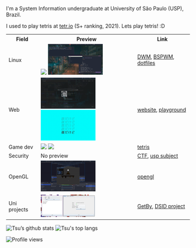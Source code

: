 I'm a System Information undergraduate at University of São Paulo (USP), Brazil.

I used to play tetris at [tetr.io](https://ch.tetr.io/u/doom_azz) (S+ ranking, 2021). Lets play tetris! :D

<div align="center">
<table>

<tr>
	<th> Field </th>
	<th> Preview </th>
	<th> Link </th>
</tr>
	
<tr>
	<td>Linux</td>
	<td><img width="150px" src="https://raw.githubusercontent.com/HTsuyoshi/my-dwm/main/assets/desktop_low.gif">
	<img width="150px" src="https://raw.githubusercontent.com/HTsuyoshi/bspwm-config/main/assets/screenshot-mirage.png"></td>
	<td><a href="https://github.com/HTsuyoshi/my-dwm">DWM</a>, <a href="https://github.com/HTsuyoshi/bspwm-config">BSPWM</a>, <a href="https://github.com/HTsuyoshi/dotfiles"> dotfiles </a></td>
</tr>
	
<tr>
	<td>Web</td>
	<td><img width="150px" src="https://github.com/HTsuyoshi/Htsuyoshi.github.io/blob/main/_assets/web_site_low.gif?raw=true">
	<img width="150px" src="https://github.com/HTsuyoshi/lyrics/blob/main/easing.gif?raw=true"></td>
	<td><a href="https://www.htsuyoshiy.online">website</a>, <a href="https://playground.htsuyoshiy.online">playground</a></td>
</tr>

<tr>
	<td>Game dev</td>
	<td><img width="150px" src="https://raw.githubusercontent.com/HTsuyoshi/py-tetris/main/tetris_low.gif">
	<img width="150px" src="https://github.com/HTsuyoshi/py-game-playground/raw/main/assets/rps.gif"></td>
	<td><a href="https://github.com/HTsuyoshi/py-tetris">tetris</a></td>
</tr>

<tr>
	<td>Security</td>
	<td>No preview</td>
	<td><a href="https://github.com/HTsuyoshi/write-ups">CTF</a>, <a href="https://github.com/HTsuyoshi/usp/tree/master/MAC0336/">usp subject</a></td>
</tr>

<tr>
	<td>OpenGL</td>
	<td><img width="150px" src="https://raw.githubusercontent.com/HTsuyoshi/opengl-playground/main/opengl_low.gif"></td>
	<td><a href="https://github.com/HTsuyoshi/opengl-playground">opengl</a></td>
</tr>

<tr>
	<td>Uni projects</td>
	<td><img width="150px" src="https://github.com/HTsuyoshi/dsid-ep-1/blob/main/example.png?raw=true"></td>
	<td><a href="https://github.com/HTsuyoshi/getby">GetBy</a>,
	<a href="https://github.com/HTsuyoshi/dsid-ep-1">DSID project</a></td>
</tr>

</table>

</div>

![Tsu’s github stats](https://github-readme-stats.vercel.app/api?username=HTsuyoshi&theme=radical&layout=compact&hide_title=true&hide_border=true&show_icons=true)
![Tsu's top langs](https://github-readme-stats.vercel.app/api/top-langs/?username=HTsuyoshi&theme=radical&layout=compact&hide_border=true&hide_title=true&exclude_repo=dwm-config,st-config&langs_count=10)

![Profile views](https://komarev.com/ghpvc/?username=htsuyoshiy&color=ea00ea&label=Profile%20Views)
